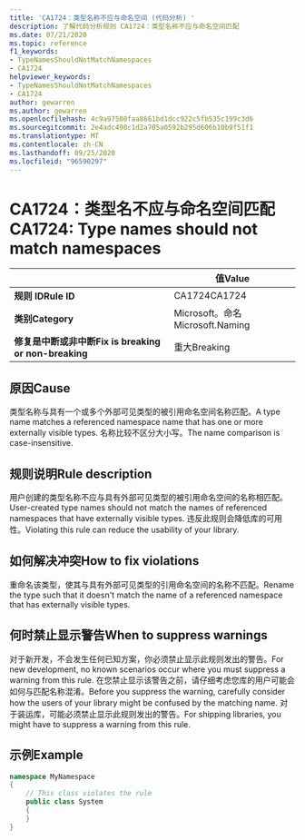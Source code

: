 ```yaml
---
title: 'CA1724：类型名称不应与命名空间 (代码分析) '
description: 了解代码分析规则 CA1724：类型名称不应与命名空间匹配
ms.date: 07/21/2020
ms.topic: reference
f1_keywords:
- TypeNamesShouldNotMatchNamespaces
- CA1724
helpviewer_keywords:
- TypeNamesShouldNotMatchNamespaces
- CA1724
author: gewarren
ms.author: gewarren
ms.openlocfilehash: 4c9a97580faa8661bd1dcc922c5fb535c199c3d6
ms.sourcegitcommit: 2e4adc490c1d2a705a0592b295d606b10b9f51f1
ms.translationtype: MT
ms.contentlocale: zh-CN
ms.lasthandoff: 09/25/2020
ms.locfileid: "96590297"
---
```

# <a name="ca1724-type-names-should-not-match-namespaces"></a><span data-ttu-id="af057-103">CA1724：类型名不应与命名空间匹配</span><span class="sxs-lookup"><span data-stu-id="af057-103">CA1724: Type names should not match namespaces</span></span>

| | <span data-ttu-id="af057-104">值</span><span class="sxs-lookup"><span data-stu-id="af057-104">Value</span></span> |
|-|-|
| <span data-ttu-id="af057-105">**规则 ID**</span><span class="sxs-lookup"><span data-stu-id="af057-105">**Rule ID**</span></span> |<span data-ttu-id="af057-106">CA1724</span><span class="sxs-lookup"><span data-stu-id="af057-106">CA1724</span></span>|
| <span data-ttu-id="af057-107">**类别**</span><span class="sxs-lookup"><span data-stu-id="af057-107">**Category**</span></span> |<span data-ttu-id="af057-108">Microsoft。命名</span><span class="sxs-lookup"><span data-stu-id="af057-108">Microsoft.Naming</span></span>|
| <span data-ttu-id="af057-109">**修复是中断或非中断**</span><span class="sxs-lookup"><span data-stu-id="af057-109">**Fix is breaking or non-breaking**</span></span> |<span data-ttu-id="af057-110">重大</span><span class="sxs-lookup"><span data-stu-id="af057-110">Breaking</span></span>|

## <a name="cause"></a><span data-ttu-id="af057-111">原因</span><span class="sxs-lookup"><span data-stu-id="af057-111">Cause</span></span>

<span data-ttu-id="af057-112">类型名称与具有一个或多个外部可见类型的被引用命名空间名称匹配。</span><span class="sxs-lookup"><span data-stu-id="af057-112">A type name matches a referenced namespace name that has one or more externally visible types.</span></span> <span data-ttu-id="af057-113">名称比较不区分大小写。</span><span class="sxs-lookup"><span data-stu-id="af057-113">The name comparison is case-insensitive.</span></span>

## <a name="rule-description"></a><span data-ttu-id="af057-114">规则说明</span><span class="sxs-lookup"><span data-stu-id="af057-114">Rule description</span></span>

<span data-ttu-id="af057-115">用户创建的类型名称不应与具有外部可见类型的被引用命名空间的名称相匹配。</span><span class="sxs-lookup"><span data-stu-id="af057-115">User-created type names should not match the names of referenced namespaces that have externally visible types.</span></span> <span data-ttu-id="af057-116">违反此规则会降低库的可用性。</span><span class="sxs-lookup"><span data-stu-id="af057-116">Violating this rule can reduce the usability of your library.</span></span>

## <a name="how-to-fix-violations"></a><span data-ttu-id="af057-117">如何解决冲突</span><span class="sxs-lookup"><span data-stu-id="af057-117">How to fix violations</span></span>

<span data-ttu-id="af057-118">重命名该类型，使其与具有外部可见类型的引用命名空间的名称不匹配。</span><span class="sxs-lookup"><span data-stu-id="af057-118">Rename the type such that it doesn't match the name of a referenced namespace that has externally visible types.</span></span>

## <a name="when-to-suppress-warnings"></a><span data-ttu-id="af057-119">何时禁止显示警告</span><span class="sxs-lookup"><span data-stu-id="af057-119">When to suppress warnings</span></span>

<span data-ttu-id="af057-120">对于新开发，不会发生任何已知方案，你必须禁止显示此规则发出的警告。</span><span class="sxs-lookup"><span data-stu-id="af057-120">For new development, no known scenarios occur where you must suppress a warning from this rule.</span></span> <span data-ttu-id="af057-121">在您禁止显示该警告之前，请仔细考虑您库的用户可能会如何与匹配名称混淆。</span><span class="sxs-lookup"><span data-stu-id="af057-121">Before you suppress the warning, carefully consider how the users of your library might be confused by the matching name.</span></span> <span data-ttu-id="af057-122">对于装运库，可能必须禁止显示此规则发出的警告。</span><span class="sxs-lookup"><span data-stu-id="af057-122">For shipping libraries, you might have to suppress a warning from this rule.</span></span>

## <a name="example"></a><span data-ttu-id="af057-123">示例</span><span class="sxs-lookup"><span data-stu-id="af057-123">Example</span></span>

```csharp
namespace MyNamespace
{
    // This class violates the rule
    public class System
    {
    }
}
```
